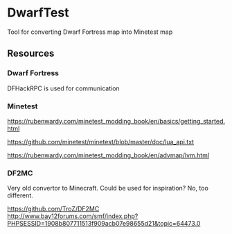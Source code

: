 # DwarfTest

Tool for converting Dwarf Fortress map into Minetest map


## Resources

### Dwarf Fortress

DFHackRPC is used for communication

### Minetest

https://rubenwardy.com/minetest_modding_book/en/basics/getting_started.html

https://github.com/minetest/minetest/blob/master/doc/lua_api.txt

https://rubenwardy.com/minetest_modding_book/en/advmap/lvm.html

### DF2MC

Very old convertor to Minecraft. Could be used for inspiration? No, too different.

https://github.com/TroZ/DF2MC
http://www.bay12forums.com/smf/index.php?PHPSESSID=1908b807711513f909acb07e98655d21&topic=64473.0
